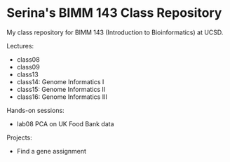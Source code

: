 # Serina's BIMM 143 Class Repository
My class repository for BIMM 143 (Introduction to Bioinformatics) at UCSD.

Lectures:
- class08
- class09
- class13
- class14: Genome Informatics I
- class15: Genome Informatics II
- class16: Genome Informatics III

Hands-on sessions:
- lab08 PCA on UK Food Bank data

Projects:
- Find a gene assignment
